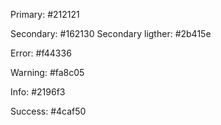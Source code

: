 Primary: #212121

Secondary: #162130
Secondary ligther: #2b415e

Error: #f44336

Warning: #fa8c05

Info: #2196f3

Success: #4caf50
